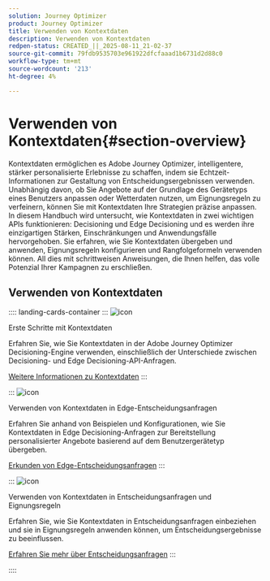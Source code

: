 ```yaml
---
solution: Journey Optimizer
product: Journey Optimizer
title: Verwenden von Kontextdaten
description: Verwenden von Kontextdaten
redpen-status: CREATED_||_2025-08-11_21-02-37
source-git-commit: 79fdb9535703e961922dfcfaaad1b6731d2d88c0
workflow-type: tm+mt
source-wordcount: '213'
ht-degree: 4%

---
```



# Verwenden von Kontextdaten{#section-overview}

Kontextdaten ermöglichen es Adobe Journey Optimizer, intelligentere, stärker personalisierte Erlebnisse zu schaffen, indem sie Echtzeit-Informationen zur Gestaltung von Entscheidungsergebnissen verwenden. Unabhängig davon, ob Sie Angebote auf der Grundlage des Gerätetyps eines Benutzers anpassen oder Wetterdaten nutzen, um Eignungsregeln zu verfeinern, können Sie mit Kontextdaten Ihre Strategien präzise anpassen. In diesem Handbuch wird untersucht, wie Kontextdaten in zwei wichtigen APIs funktionieren: Decisioning und Edge Decisioning und es werden ihre einzigartigen Stärken, Einschränkungen und Anwendungsfälle hervorgehoben. Sie erfahren, wie Sie Kontextdaten übergeben und anwenden, Eignungsregeln konfigurieren und Rangfolgeformeln verwenden können. All dies mit schrittweisen Anweisungen, die Ihnen helfen, das volle Potenzial Ihrer Kampagnen zu erschließen.

## Verwenden von Kontextdaten

:::: landing-cards-container
:::
![icon](https://cdn.experienceleague.adobe.com/icons/circle-play.svg)

Erste Schritte mit Kontextdaten

Erfahren Sie, wie Sie Kontextdaten in der Adobe Journey Optimizer Decisioning-Engine verwenden, einschließlich der Unterschiede zwischen Decisioning- und Edge Decisioning-API-Anfragen.

[Weitere Informationen zu Kontextdaten](../using/offers/context-data.md)
:::

:::
![icon](https://cdn.experienceleague.adobe.com/icons/code-branch.svg)

Verwenden von Kontextdaten in Edge-Entscheidungsanfragen

Erfahren Sie anhand von Beispielen und Konfigurationen, wie Sie Kontextdaten in Edge Decisioning-Anfragen zur Bereitstellung personalisierter Angebote basierend auf dem Benutzergerätetyp übergeben.

[Erkunden von Edge-Entscheidungsanfragen](../using/offers/context-data-edge.md)
:::

:::
![icon](https://cdn.experienceleague.adobe.com/icons/list-check.svg)

Verwenden von Kontextdaten in Entscheidungsanfragen und Eignungsregeln

Erfahren Sie, wie Sie Kontextdaten in Entscheidungsanfragen einbeziehen und sie in Eignungsregeln anwenden können, um Entscheidungsergebnisse zu beeinflussen.

[Erfahren Sie mehr über Entscheidungsanfragen](../using/offers/context-data-decisioning.md)
:::

::::
